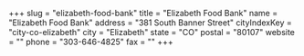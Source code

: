 +++
slug = "elizabeth-food-bank"
title = "Elizabeth Food Bank"
name = "Elizabeth Food Bank"
address = "381 South Banner Street"
cityIndexKey = "city-co-elizabeth"
city = "Elizabeth"
state = "CO"
postal = "80107"
website = ""
phone = "303-646-4825"
fax = ""
+++
